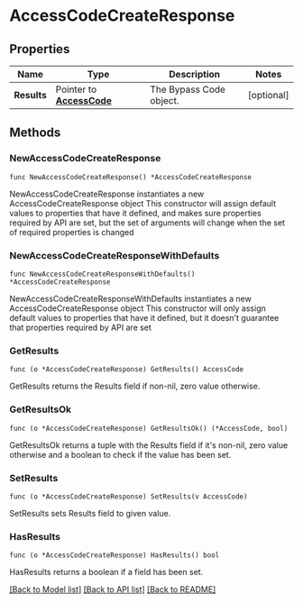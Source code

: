 # AccessCodeCreateResponse

## Properties

Name | Type | Description | Notes
------------ | ------------- | ------------- | -------------
**Results** | Pointer to [**AccessCode**](AccessCode.md) | The Bypass Code object. | [optional] 

## Methods

### NewAccessCodeCreateResponse

`func NewAccessCodeCreateResponse() *AccessCodeCreateResponse`

NewAccessCodeCreateResponse instantiates a new AccessCodeCreateResponse object
This constructor will assign default values to properties that have it defined,
and makes sure properties required by API are set, but the set of arguments
will change when the set of required properties is changed

### NewAccessCodeCreateResponseWithDefaults

`func NewAccessCodeCreateResponseWithDefaults() *AccessCodeCreateResponse`

NewAccessCodeCreateResponseWithDefaults instantiates a new AccessCodeCreateResponse object
This constructor will only assign default values to properties that have it defined,
but it doesn't guarantee that properties required by API are set

### GetResults

`func (o *AccessCodeCreateResponse) GetResults() AccessCode`

GetResults returns the Results field if non-nil, zero value otherwise.

### GetResultsOk

`func (o *AccessCodeCreateResponse) GetResultsOk() (*AccessCode, bool)`

GetResultsOk returns a tuple with the Results field if it's non-nil, zero value otherwise
and a boolean to check if the value has been set.

### SetResults

`func (o *AccessCodeCreateResponse) SetResults(v AccessCode)`

SetResults sets Results field to given value.

### HasResults

`func (o *AccessCodeCreateResponse) HasResults() bool`

HasResults returns a boolean if a field has been set.


[[Back to Model list]](../README.md#documentation-for-models) [[Back to API list]](../README.md#documentation-for-api-endpoints) [[Back to README]](../README.md)



